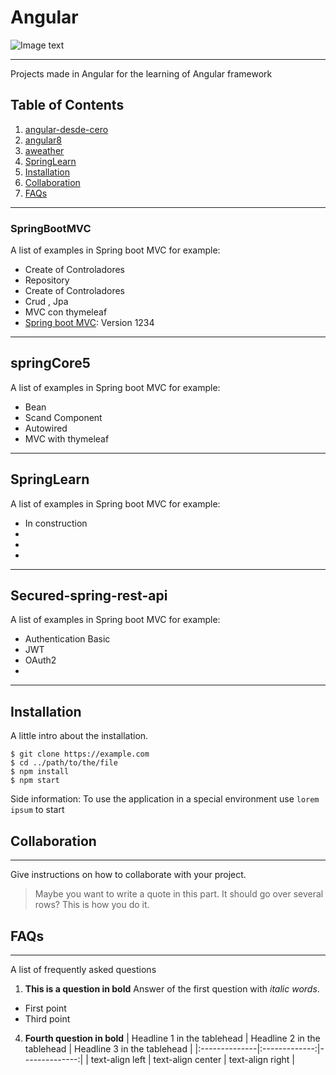 # Angular
![Image text](https://www.vectorlogo.zone/logos/angular/angular-icon.svg)

***
Projects made in Angular for the learning of Angular framework


## Table of Contents
1. [angular-desde-cero](#SpringBootMVC)
2. [angular8](#SpringCore5)
3. [aweather](#Secured-spring-rest-api)
4. [SpringLearn](#SpringLearn)
5. [Installation](#Installation)
6. [Collaboration](#collaboration)
7. [FAQs](#faqs)
***
### SpringBootMVC
A list of examples in Spring boot MVC for example:
* Create of Controladores
* Repository
* Create of Controladores
* Crud , Jpa
* MVC con thymeleaf
* [Spring boot MVC](https://example.com): Version 1234
***
## springCore5
A list of examples in Spring boot MVC for example:
* Bean
* Scand Component
* Autowired
* MVC with thymeleaf
***
## SpringLearn
A list of examples in Spring boot MVC for example:
* In construction
* 
* 
* 
***
## Secured-spring-rest-api
A list of examples in Spring boot MVC for example:
* Authentication Basic
* JWT
* OAuth2
* 
***
## Installation
A little intro about the installation. 
```
$ git clone https://example.com
$ cd ../path/to/the/file
$ npm install
$ npm start
```
Side information: To use the application in a special environment use ```lorem ipsum``` to start
## Collaboration
***
Give instructions on how to collaborate with your project.
> Maybe you want to write a quote in this part. 
> It should go over several rows?
> This is how you do it.
## FAQs
***
A list of frequently asked questions
1. **This is a question in bold**
Answer of the first question with _italic words_. 
* First point
* Third point
4. **Fourth question in bold**
| Headline 1 in the tablehead | Headline 2 in the tablehead | Headline 3 in the tablehead |
|:--------------|:-------------:|--------------:|
| text-align left | text-align center | text-align right |


